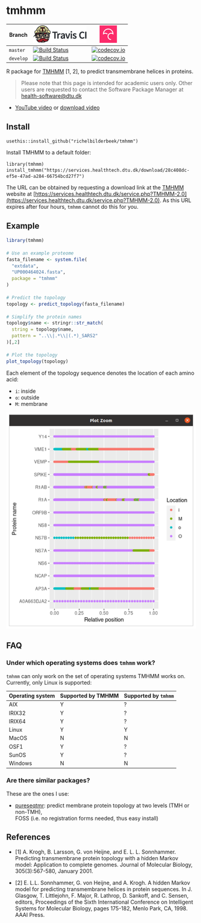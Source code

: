 # tmhmm

Branch   |[![Travis CI logo](pics/TravisCI.png)](https://travis-ci.org)|[![Codecov logo](pics/Codecov.png)](https://www.codecov.io)
---------|----------------------------------------------------------------------------------------------------------------------------------------|----------------------------------------------------------------------------------------------------------------------------------------------------------------------
`master` |[![Build Status](https://travis-ci.org/richelbilderbeek/tmhmm.svg?branch=master)](https://travis-ci.org/richelbilderbeek/tmhmm)|[![codecov.io](https://codecov.io/github/richelbilderbeek/tmhmm/coverage.svg?branch=master)](https://codecov.io/github/richelbilderbeek/tmhmm/branch/master)
`develop`|[![Build Status](https://travis-ci.org/richelbilderbeek/tmhmm.svg?branch=develop)](https://travis-ci.org/richelbilderbeek/tmhmm)|[![codecov.io](https://codecov.io/github/richelbilderbeek/tmhmm/coverage.svg?branch=develop)](https://codecov.io/github/richelbilderbeek/tmhmm/branch/develop)

R package for [TMHMM](https://services.healthtech.dtu.dk/service.php?TMHMM-2.0) [1, 2],
to predict transmembrane helices in proteins.

> Please note that this page is intended for academic users only. Other users are requested
> to contact the Software Package Manager at health-software@dtu.dk

 * [YouTube video](https://youtu.be/WtP9M1Yk9PA) or [download video](http://richelbilderbeek.nl/tmhmm.ogv)

## Install

```
usethis::install_github("richelbilderbeek/tmhmm")
```

Install TMHMM to a default folder:

```
library(tmhmm)
install_tmhmm("https://services.healthtech.dtu.dk/download/28c408dc-ef5e-47ad-a284-66754bcd27f7")
```


The URL can be obtained by requesting a download link at 
the [TMHMM](https://services.healthtech.dtu.dk/service.php?TMHMM-2.0) website 
at [https://services.healthtech.dtu.dk/service.php?TMHMM-2.0](https://services.healthtech.dtu.dk/service.php?TMHMM-2.0).
As this URL expires after four hours, `tmhmm` cannot do this for you.

## Example

```r
library(tmhmm)

# Use an example proteome
fasta_filename <- system.file(
  "extdata",
  "UP000464024.fasta",
  package = "tmhmm"
)

# Predict the topology
topology <- predict_topology(fasta_filename)

# Simplify the protein names
topology$name <- stringr::str_match(
  string = topology$name,
  pattern = "..\\|.*\\|(.*)_SARS2"
)[,2]

# Plot the topology
plot_topology(topology)
```

Each element of the topology sequence denotes the location of each amino acid:

 * `i`: inside
 * `o`: outside
 * `M`: membrane

![SARS-CoV-2 topology](man/figures/sars_cov_2_topology.png)

## FAQ

### Under which operating systems does `tmhmm` work?

`tmhmm` can only work on the set of operating systems TMHMM
works on. Currently, only Linux is supported:

Operating system|Supported by TMHMM|Supported by `tmhmm`
----------------|------------------|---------------------
AIX             |Y                 |?
IRIX32          |Y                 |?
IRIX64          |Y                 |?
Linux           |Y                 |Y
MacOS           |N                 |N
OSF1            |Y                 |?
SunOS           |Y                 |?
Windows         |N                 |N

### Are there similar packages?

These are the ones I use:

 * [pureseqtmr](https://github.com/richelbilderbeek/pureseqtmr): 
   predict membrane protein topology at two levels (TMH or non-TMH),  
   FOSS (i.e. no registration forms needed, thus easy install)

## References

 * [1] A. Krogh, B. Larsson, G. von Heijne, and E. L. L. Sonnhammer.
   Predicting transmembrane protein topology with a hidden Markov model: 
   Application to complete genomes.
   Journal of Molecular Biology, 305(3):567-580, January 2001.

 * [2] E. L.L. Sonnhammer, G. von Heijne, and A. Krogh.
   A hidden Markov model for predicting transmembrane helices 
   in protein sequences.
   In J. Glasgow, T. Littlejohn, F. Major, R. Lathrop, D. Sankoff, 
   and C. Sensen, editors, 
   Proceedings of the Sixth International Conference 
   on Intelligent Systems for Molecular Biology, 
   pages 175-182, Menlo Park, CA, 1998. AAAI Press.
